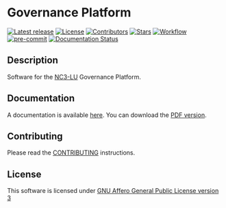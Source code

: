 # Governance Platform

[![Latest release](https://img.shields.io/github/release/informed-governance-project/governance-platform.svg?style=flat-square)](https://github.com/informed-governance-project/governance-platform/releases/latest)
[![License](https://img.shields.io/github/license/informed-governance-project/governance-platform.svg?style=flat-square)](https://www.gnu.org/licenses/agpl-3.0.html)
[![Contributors](https://img.shields.io/github/contributors/informed-governance-project/governance-platform.svg?style=flat-square)](https://github.com/informed-governance-project/governance-platform/graphs/contributors)
[![Stars](https://img.shields.io/github/stars/informed-governance-project/governance-platform.svg?style=flat-square)](https://github.com/informed-governance-project/governance-platform/stargazers)
[![Workflow](https://github.com/informed-governance-project/governance-platform/workflows/Python%20application%20tests/badge.svg?style=flat-square)](https://github.com/informed-governance-project/governance-platform/actions?query=workflow%3A%22Python+application+tests%22)
[![pre-commit](https://img.shields.io/badge/pre--commit-enabled-brightgreen?logo=pre-commit&logoColor=white)](https://github.com/pre-commit/pre-commit)
[![Documentation Status](https://readthedocs.org/projects/governance-platform/badge/?version=latest)](https://governance-platform.readthedocs.io/en/latest/?badge=latest)

## Description

Software for the [NC3-LU](https://github.com/NC3-LU/) Governance Platform.


## Documentation

A documentation is available [here](https://governance-platform.readthedocs.io).
You can download the
[PDF version](https://governance-platform.readthedocs.io/_/downloads/en/latest/pdf/).


## Contributing

Please read the [CONTRIBUTING](CONTRIBUTING.md) instructions.


## License

This software is licensed under
[GNU Affero General Public License version 3](https://www.gnu.org/licenses/agpl-3.0.html)

